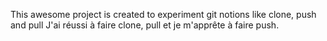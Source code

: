  This awesome project is created to experiment git notions like clone, push and pull
 J'ai réussi à faire clone, pull et je m'apprête à faire push.
